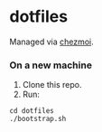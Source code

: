 # dotfiles

Managed via [chezmoi](https://www.chezmoi.io/).

### On a new machine

1. Clone this repo.
2. Run:

```console
cd dotfiles
./bootstrap.sh
```
